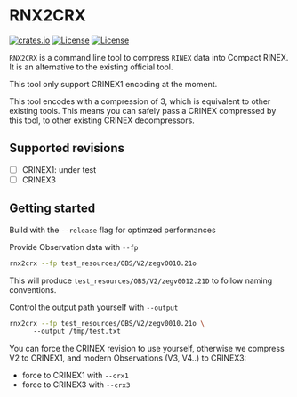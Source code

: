 RNX2CRX
=======

[![crates.io](https://img.shields.io/crates/v/rnx2crx.svg)](https://crates.io/crates/rnx2crx)
[![License](https://img.shields.io/badge/license-Apache%202.0-blue?style=flat-square)](https://github.com/gwbres/rinex/blob/main/LICENSE-APACHE)
[![License](https://img.shields.io/badge/license-MIT-blue?style=flat-square)](https://github.com/gwbres/hatanaka/rinex/main/LICENSE-MIT) 

`RNX2CRX` is a command line tool to compress `RINEX` data into
Compact RINEX. It is an alternative to the existing official tool.

This tool only support CRINEX1 encoding at the moment. 

This tool encodes with a compression of 3, which is equivalent
to other existing tools. This means you can safely
pass a CRINEX compressed by this tool, to other existing 
CRINEX decompressors.

## Supported revisions

* [ ] CRINEX1: under test 
* [ ] CRINEX3 

## Getting started

Build with the `--release` flag for optimzed performances

Provide Observation data with `--fp`

```bash
rnx2crx --fp test_resources/OBS/V2/zegv0010.21o
```

This will produce `test_resources/OBS/V2/zegv0012.21D`
to follow naming conventions.

Control the output path yourself with `--output`

```bash
rnx2crx --fp test_resources/OBS/V2/zegv0010.21o \ 
      --output /tmp/test.txt
```

You can force the CRINEX revision to use yourself,
otherwise we compress V2 to CRINEX1, and modern
Observations (V3, V4..) to CRINEX3:

* force to CRINEX1 with `--crx1`
* force to CRINEX3 with `--crx3`
